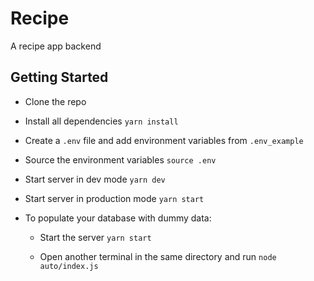# Recipe

A recipe app backend

## Getting Started

- Clone the repo

- Install all dependencies `yarn install`

- Create a `.env` file and add environment variables from `.env_example`

- Source the environment variables `source .env`

- Start server in dev mode `yarn dev`

- Start server in production mode `yarn start`

- To populate your database with dummy data:

  - Start the server `yarn start`

  - Open another terminal in the same directory and run `node auto/index.js`
